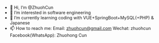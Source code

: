 - 👋 Hi, I’m @ZhuohCun
- 👀 I’m interested in software engineering
- 🌱 I’m currently learning coding with VUE+SpringBoot+MySQL(+PHP) & Japanese
- 📫 How to reach me: Email: zhuohcun@gmail.com   Wechat: zhuohcun   Facebook(WhatsApp): Zhuohong Cun

